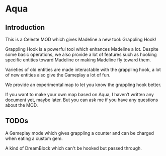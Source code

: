# Aqua

## Introduction

This is a Celeste MOD which gives Madeline a new tool: Grappling Hook!

Grappling Hook is a powerful tool which enhances Madeline a lot. Despite some basic operations, we also provide a lot of features such as hooking specific entities toward Madeline or making Madeline fly toward them.

Varieties of old entities are made interactable with the grappling hook, a lot of new entities also give the Gameplay a lot of fun.

We provide an experimental map to let you know the grappling hook better.

If you want to make your own map based on Aqua, I haven’t written any document yet, maybe later. But you can ask me if you have any questions about the MOD.

## TODOs

A Gameplay mode which gives grappling a counter and can be charged when eating a custom gem.

A kind of DreamBlock which can't be hooked but passed through.
